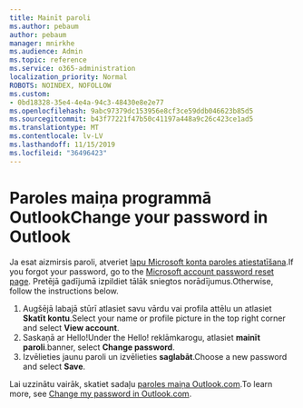 ```yaml
---
title: Mainīt paroli
ms.author: pebaum
author: pebaum
manager: mnirkhe
ms.audience: Admin
ms.topic: reference
ms.service: o365-administration
localization_priority: Normal
ROBOTS: NOINDEX, NOFOLLOW
ms.custom:
- 0bd18328-35e4-4e4a-94c3-48430e8e2e77
ms.openlocfilehash: 9abc97379dc153956e8cf3ce59ddb046623b85d5
ms.sourcegitcommit: b43f77221f47b50c41197a448a9c26c423ce1ad5
ms.translationtype: MT
ms.contentlocale: lv-LV
ms.lasthandoff: 11/15/2019
ms.locfileid: "36496423"
---
```

# <a name="change-your-password-in-outlook"></a><span data-ttu-id="bff4b-102">Paroles maiņa programmā Outlook</span><span class="sxs-lookup"><span data-stu-id="bff4b-102">Change your password in Outlook</span></span>

<span data-ttu-id="bff4b-103">Ja esat aizmirsis paroli, atveriet [lapu Microsoft konta paroles atiestatīšana](https://go.microsoft.com/fwlink/p/?linkid=841909).</span><span class="sxs-lookup"><span data-stu-id="bff4b-103">If you forgot your password, go to the [Microsoft account password reset page](https://go.microsoft.com/fwlink/p/?linkid=841909).</span></span> <span data-ttu-id="bff4b-104">Pretējā gadījumā izpildiet tālāk sniegtos norādījumus.</span><span class="sxs-lookup"><span data-stu-id="bff4b-104">Otherwise, follow the instructions below.</span></span>
  
1. <span data-ttu-id="bff4b-105">Augšējā labajā stūrī atlasiet savu vārdu vai profila attēlu un atlasiet **Skatīt kontu**.</span><span class="sxs-lookup"><span data-stu-id="bff4b-105">Select your name or profile picture in the top right corner and select **View account**.</span></span>
2. <span data-ttu-id="bff4b-106">Saskaņā ar Hello!</span><span class="sxs-lookup"><span data-stu-id="bff4b-106">Under the Hello!</span></span> <span data-ttu-id="bff4b-107">reklāmkarogu, atlasiet **mainīt paroli**.</span><span class="sxs-lookup"><span data-stu-id="bff4b-107">banner, select **Change password**.</span></span>
3. <span data-ttu-id="bff4b-108">Izvēlieties jaunu paroli un izvēlieties **saglabāt**.</span><span class="sxs-lookup"><span data-stu-id="bff4b-108">Choose a new password and select **Save**.</span></span>

<span data-ttu-id="bff4b-109">Lai uzzinātu vairāk, skatiet sadaļu [paroles maiņa Outlook.com](https://support.office.com/article/2138d690-811c-4545-b2f3-e4dbe80c9735.aspx).</span><span class="sxs-lookup"><span data-stu-id="bff4b-109">To learn more, see [Change my password in Outlook.com](https://support.office.com/article/2138d690-811c-4545-b2f3-e4dbe80c9735.aspx).</span></span>
